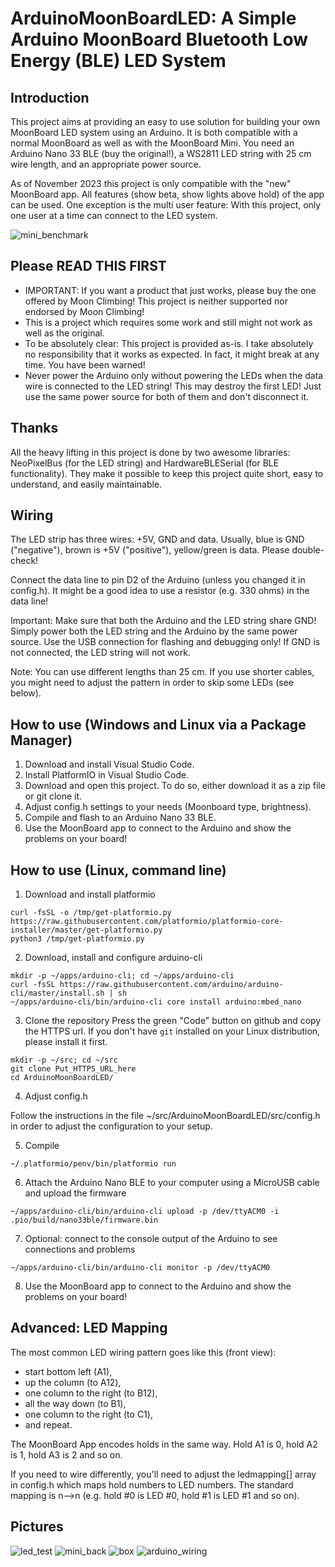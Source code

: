# ArduinoMoonBoardLED: A Simple Arduino MoonBoard Bluetooth Low Energy (BLE) LED System

## Introduction

This project aims at providing an easy to use solution for building your own MoonBoard LED system using an Arduino. It is both compatible with a normal MoonBoard as well as with the MoonBoard Mini. You need an Arduino Nano 33 BLE (buy the original!), a WS2811 LED string with 25 cm wire length, and an appropriate power source. 

As of November 2023 this project is only compatible with the "new" MoonBoard app. All features (show beta, show lights above hold) of the app can be used. One exception is the multi user feature: With this project, only one user at a time can connect to the LED system. 

![mini_benchmark](https://user-images.githubusercontent.com/88741530/129411463-636b222b-e963-4542-a1dd-b33eae562bf2.jpg)

## Please READ THIS FIRST

- IMPORTANT: If you want a product that just works, please buy the one offered by Moon Climbing! This project is neither supported nor endorsed by Moon Climbing!
- This is a project which requires some work and still might not work as well as the original.
- To be absolutely clear: This project is provided as-is. I take absolutely no responsibility that it works as expected. In fact, it might break at any time. You have been warned!
- Never power the Arduino only without powering the LEDs when the data wire is connected to the LED string! This may destroy the first LED! Just use the same power source for both of them and don't disconnect it.

## Thanks

All the heavy lifting in this project is done by two awesome libraries: NeoPixelBus (for the LED string) and HardwareBLESerial (for BLE functionality). They make it possible to keep this project quite short, easy to understand, and easily maintainable.

## Wiring

The LED strip has three wires: +5V, GND and data. Usually, blue is GND ("negative"), brown is +5V ("positive"), yellow/green is data. Please double-check!

Connect the data line to pin D2 of the Arduino (unless you changed it in config.h). It might be a good idea to use a resistor (e.g. 330 ohms) in the data line!

Important: Make sure that both the Arduino and the LED string share GND! Simply power both the LED string and the Arduino by the same power source. Use the USB connection for flashing and debugging only! If GND is not connected, the LED string will not work.

Note: You can use different lengths than 25 cm. If you use shorter cables, you might need to adjust the pattern in order to skip some LEDs (see below).

## How to use (Windows and Linux via a Package Manager)

1. Download and install Visual Studio Code.
2. Install PlatformIO in Visual Studio Code.
3. Download and open this project. To do so, either download it as a zip file or git clone it.
4. Adjust config.h settings to your needs (Moonboard type, brightness).
5. Compile and flash to an Arduino Nano 33 BLE.
6. Use the MoonBoard app to connect to the Arduino and show the problems on your board!

## How to use (Linux, command line)

1. Download and install platformio
```
curl -fsSL -o /tmp/get-platformio.py https://raw.githubusercontent.com/platformio/platformio-core-installer/master/get-platformio.py
python3 /tmp/get-platformio.py

```
2. Download, install and configure arduino-cli
```
mkdir -p ~/apps/arduino-cli; cd ~/apps/arduino-cli
curl -fsSL https://raw.githubusercontent.com/arduino/arduino-cli/master/install.sh | sh
~/apps/arduino-cli/bin/arduino-cli core install arduino:mbed_nano
```
3. Clone the repository
Press the green "Code" button on github and copy the HTTPS url.
If you don't have `git` installed on your Linux distribution, please install it first.
```
mkdir -p ~/src; cd ~/src
git clone Put_HTTPS_URL_here
cd ArduinoMoonBoardLED/
```
4. Adjust config.h

Follow the instructions in the file ~/src/ArduinoMoonBoardLED/src/config.h in order to adjust the configuration to your setup.

5. Compile
```
~/.platformio/penv/bin/platformio run
```

6. Attach the Arduino Nano BLE to your computer using a MicroUSB cable and upload the firmware
```
~/apps/arduino-cli/bin/arduino-cli upload -p /dev/ttyACM0 -i .pio/build/nano33ble/firmware.bin
```

7. Optional: connect to the console output of the Arduino to see connections and problems
```
~/apps/arduino-cli/bin/arduino-cli monitor -p /dev/ttyACM0
```

8. Use the MoonBoard app to connect to the Arduino and show the problems on your board!

## Advanced: LED Mapping
The most common LED wiring pattern goes like this (front view):
- start bottom left (A1),
- up the column (to A12),
- one column to the right (to B12),
- all the way down (to B1),
- one column to the right (to C1),
- and repeat.

The MoonBoard App encodes holds in the same way. Hold A1 is 0, hold A2 is 1, hold A3 is 2 and so on.

If you need to wire differently, you'll need to adjust the ledmapping[] array in config.h which maps hold numbers to LED numbers. The standard mapping is n-->n (e.g. hold #0 is LED #0, hold #1 is LED #1 and so on).

## Pictures
![led_test](https://user-images.githubusercontent.com/88741530/129411527-84e11098-1192-4a29-a052-b712ad3ca17c.jpg)
![mini_back](https://user-images.githubusercontent.com/88741530/129411542-174241cc-c898-45f9-965f-cb75b34a1869.jpg)
![box](https://user-images.githubusercontent.com/88741530/129411548-5262a5c9-6b06-4bc8-9d68-e9e363823fdb.jpg)
![arduino_wiring](https://user-images.githubusercontent.com/88741530/129411556-ead82345-6687-478b-b9a4-95f1d1ac40c2.jpg)

